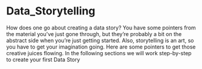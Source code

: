# Data_Storytelling
How does one go about creating a data story? You have some pointers from the material you've just gone through, but they’re probably a bit on the abstract side when you’re just getting started. Also, storytelling is an art, so you have to get your imagination going. Here are some pointers to get those creative juices flowing. In the following sections we will work step-by-step to create your first Data Story
